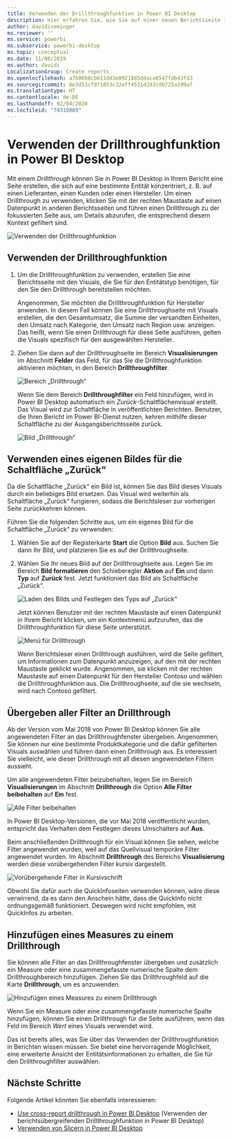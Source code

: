 ```yaml
---
title: Verwenden der Drillthroughfunktion in Power BI Desktop
description: Hier erfahren Sie, wie Sie auf einer neuen Berichtsseite in Power BI Desktop Drilldowns in Daten ausführen.
author: davidiseminger
ms.reviewer: ''
ms.service: powerbi
ms.subservice: powerbi-desktop
ms.topic: conceptual
ms.date: 11/08/2019
ms.author: davidi
LocalizationGroup: Create reports
ms.openlocfilehash: a7b00b0cb611dd3e0921885ddaca6547fdb43fd3
ms.sourcegitcommit: 8e3d53cf971853c32eff4531d2d3cdb725a199af
ms.translationtype: HT
ms.contentlocale: de-DE
ms.lasthandoff: 02/04/2020
ms.locfileid: "74310889"
---
```

# <a name="use-drillthrough-in-power-bi-desktop"></a>Verwenden der Drillthroughfunktion in Power BI Desktop
Mit einem *Drillthrough* können Sie in Power BI Desktop in Ihrem Bericht eine Seite erstellen, die sich auf eine bestimmte Entität konzentriert, z. B. auf einen Lieferanten, einen Kunden oder einen Hersteller. Um einen Drillthrough zu verwenden, klicken Sie mit der rechten Maustaste auf einen Datenpunkt in anderen Berichtsseiten und führen einen Drillthrough zu der fokussierten Seite aus, um Details abzurufen, die entsprechend diesem Kontext gefiltert sind.

![Verwenden der Drillthroughfunktion](media/desktop-drillthrough/drillthrough_01.png)

## <a name="using-drillthrough"></a>Verwenden der Drillthroughfunktion
1. Um die Drillthroughfunktion zu verwenden, erstellen Sie eine Berichtsseite mit den Visuals, die Sie für den Entitätstyp benötigen, für den Sie den Drillthrough bereitstellen möchten. 

    Angenommen, Sie möchten die Drillthroughfunktion für Hersteller anwenden. In diesem Fall können Sie eine Drillthroughseite mit Visuals erstellen, die den Gesamtumsatz, die Summe der versandten Einheiten, den Umsatz nach Kategorie, den Umsatz nach Region usw. anzeigen. Das heißt, wenn Sie einen Drillthrough für diese Seite ausführen, gelten die Visuals spezifisch für den ausgewählten Hersteller.

2. Ziehen Sie dann auf der Drillthroughseite im Bereich **Visualisierungen** im Abschnitt **Felder** das Feld, für das Sie die Drillthroughfunktion aktivieren möchten, in den Bereich **Drillthroughfilter**.

    ![Bereich „Drillthrough“](media/desktop-drillthrough/drillthrough_02.png)

    Wenn Sie dem Bereich **Drillthroughfilter** ein Feld hinzufügen, wird in Power BI Desktop automatisch ein *Zurück*-Schaltflächenvisual erstellt. Das Visual wird zur Schaltfläche in veröffentlichten Berichten. Benutzer, die Ihren Bericht im Power BI-Dienst nutzen, kehren mithilfe dieser Schaltfläche zu der Ausgangsberichtsseite zurück.

    ![Bild „Drillthrough“](media/desktop-drillthrough/drillthrough_03.png)

## <a name="use-your-own-image-for-a-back-button"></a>Verwenden eines eigenen Bildes für die Schaltfläche „Zurück“    
 Da die Schaltfläche „Zurück“ ein Bild ist, können Sie das Bild dieses Visuals durch ein beliebiges Bild ersetzen. Das Visual wird weiterhin als Schaltfläche „Zurück“ fungieren, sodass die Berichtsleser zur vorherigen Seite zurückkehren können. 

Führen Sie die folgenden Schritte aus, um ein eigenes Bild für die Schaltfläche „Zurück“ zu verwenden:

1. Wählen Sie auf der Registerkarte **Start** die Option **Bild** aus. Suchen Sie dann Ihr Bild, und platzieren Sie es auf der Drillthroughseite.

2. Wählen Sie Ihr neues Bild auf der Drillthroughseite aus. Legen Sie im Bereich **Bild formatieren** den Schieberegler **Aktion** auf **Ein** und dann **Typ** auf **Zurück** fest. Jetzt funktioniert das Bild als Schaltfläche „Zurück“.

    ![Laden des Bilds und Festlegen des Typs auf „Zurück“](media/desktop-drillthrough/drillthrough_05.png)

    
     Jetzt können Benutzer mit der rechten Maustaste auf einen Datenpunkt in Ihrem Bericht klicken, um ein Kontextmenü aufzurufen, das die Drillthroughfunktion für diese Seite unterstützt. 

    ![Menü für Drillthrough](media/desktop-drillthrough/drillthrough_04.png)

    Wenn Berichtsleser einen Drillthrough ausführen, wird die Seite gefiltert, um Informationen zum Datenpunkt anzuzeigen, auf den mit der rechten Maustaste geklickt wurde. Angenommen, sie klicken mit der rechten Maustaste auf einen Datenpunkt für den Hersteller Contoso und wählen die Drillthroughfunktion aus. Die Drillthroughseite, auf die sie wechseln, wird nach Contoso gefiltert.

## <a name="pass-all-filters-in-drillthrough"></a>Übergeben aller Filter an Drillthrough

Ab der Version vom Mai 2018 von Power BI Desktop können Sie alle angewendeten Filter an das Drillthroughfenster übergeben. Angenommen, Sie können nur eine bestimmte Produktkategorie und die dafür gefilterten Visuals auswählen und führen dann einen Drillthrough aus. Es interessiert Sie vielleicht, wie dieser Drillthrough mit all diesen angewendeten Filtern aussieht.

Um alle angewendeten Filter beizubehalten, legen Sie im Bereich **Visualisierungen** im Abschnitt **Drillthrough** die Option **Alle Filter beibehalten** auf **Ein** fest. 

![Alle Filter beibehalten](media/desktop-drillthrough/drillthrough_06.png)

In Power BI Desktop-Versionen, die vor Mai 2018 veröffentlicht wurden, entspricht das Verhalten dem Festlegen dieses Umschalters auf **Aus**.

Beim anschließenden Drillthrough für ein Visual können Sie sehen, welche Filter angewendet wurden, weil auf das Quellvisual temporäre Filter angewendet wurden. Im Abschnitt **Drillthrough** des Bereichs **Visualisierung** werden diese vorübergehenden Filter kursiv dargestellt. 

![Vorübergehende Filter in Kursivschrift](media/desktop-drillthrough/drillthrough_07.png)

Obwohl Sie dafür auch die QuickInfoseiten verwenden können, wäre diese verwirrend, da es dann den Anschein hätte, dass die QuickInfo nicht ordnungsgemäß funktioniert. Deswegen wird nicht empfohlen, mit QuickInfos zu arbeiten.

## <a name="add-a-measure-to-drillthrough"></a>Hinzufügen eines Measures zu einem Drillthrough

Sie können alle Filter an das Drillthroughfenster übergeben und zusätzlich ein Measure oder eine zusammengefasste numerische Spalte dem Drillthroughbereich hinzufügen. Ziehen Sie das Drillthroughfeld auf die Karte **Drillthrough**, um es anzuwenden. 

![Hinzufügen eines Measures zu einem Drillthrough](media/desktop-drillthrough/drillthrough_08.png)

Wenn Sie ein Measure oder eine zusammengefasste numerische Spalte hinzufügen, können Sie einen Drillthrough für die Seite ausführen, wenn das Feld im Bereich *Wert* eines Visuals verwendet wird.

Das ist bereits alles, was Sie über das Verwenden der Drillthroughfunktion in Berichten wissen müssen. Sie bietet eine hervorragende Möglichkeit, eine erweiterte Ansicht der Entitätsinformationen zu erhalten, die Sie für den Drillthroughfilter auswählen.

## <a name="next-steps"></a>Nächste Schritte

Folgende Artikel könnten Sie ebenfalls interessieren:

* [Use cross-report drillthrough in Power BI Desktop](desktop-cross-report-drill-through.md) (Verwenden der berichtsübergreifenden Drillthroughfunktion in Power BI Desktop)
* [Verwenden von Slicern in Power BI Desktop](visuals/power-bi-visualization-slicers.md)

